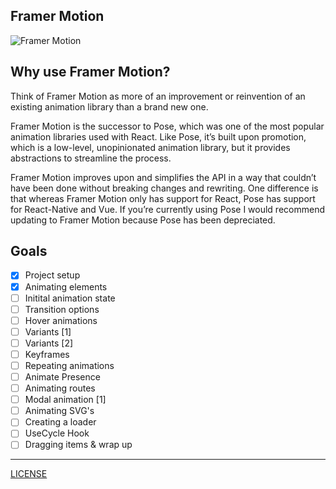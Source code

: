 ## Framer Motion

![Framer Motion](https://repository-images.githubusercontent.com/157846876/70574400-9e6a-11e9-8708-22d4bf4c3322)

## Why use Framer Motion?

Think of Framer Motion as more of an improvement or reinvention of an existing animation library than a brand new one.

Framer Motion is the successor to Pose, which was one of the most popular animation libraries used with React. Like Pose, it’s built upon promotion, which is a low-level, unopinionated animation library, but it provides abstractions to streamline the process.

Framer Motion improves upon and simplifies the API in a way that couldn’t have been done without breaking changes and rewriting. One difference is that whereas Framer Motion only has support for React, Pose has support for React-Native and Vue. If you’re currently using Pose I would recommend updating to Framer Motion because Pose has been depreciated.

## Goals

- [X] Project setup
- [X] Animating elements
- [ ] Initital animation state
- [ ] Transition options
- [ ] Hover animations
- [ ] Variants [1]
- [ ] Variants [2]
- [ ] Keyframes
- [ ] Repeating animations
- [ ] Animate Presence
- [ ] Animating routes
- [ ] Modal animation [1]
- [ ] Animating SVG's
- [ ] Creating a loader
- [ ] UseCycle Hook
- [ ] Dragging items & wrap up

-----

[LICENSE](./LICENSE)
